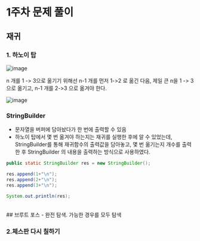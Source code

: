 # 1주차 문제 풀이

## 재귀

### 1. 하노이 탑 

![image](https://user-images.githubusercontent.com/57666289/151686840-744cbf73-f9c7-475b-a48e-fcab86882e0c.png)

n 개를 1 -> 3으로 옮기기 위해선 n-1 개를 먼저 1->2 로 옮긴 다음, 제일 큰 n을 1 -> 3으로 옮기고, n-1 개를 2->3 으로 옮겨야 한다.

![image](https://user-images.githubusercontent.com/57666289/151686878-06c494d8-a8c0-4349-b4a3-a4abfa725475.png)


### StringBuilder 
- 문자열을 버퍼에 담아놨다가 한 번에 출력할 수 있음
- 하노이 탑에서 몇 번 옮겨야 하는지는 재귀를 실행한 후에 알 수 있었는데, StringBuilder를 통해 재귀함수의 출력값을 담아놓고, 몇 번 옮기는지 개수를 출력한 후 StringBuilder 의 내용을 출력하는 방식으로 사용하였다.

```java
public static StringBuilder res = new StringBuilder();

res.append(1+"\n");
res.append(2+"\n");
res.append(3+"\n");

System.out.println(res);
```
<br/>
## 브루트 포스
- 완전 탐색. 가능한 경우를 모두 탐색

### 2.체스판 다시 칠하기 

